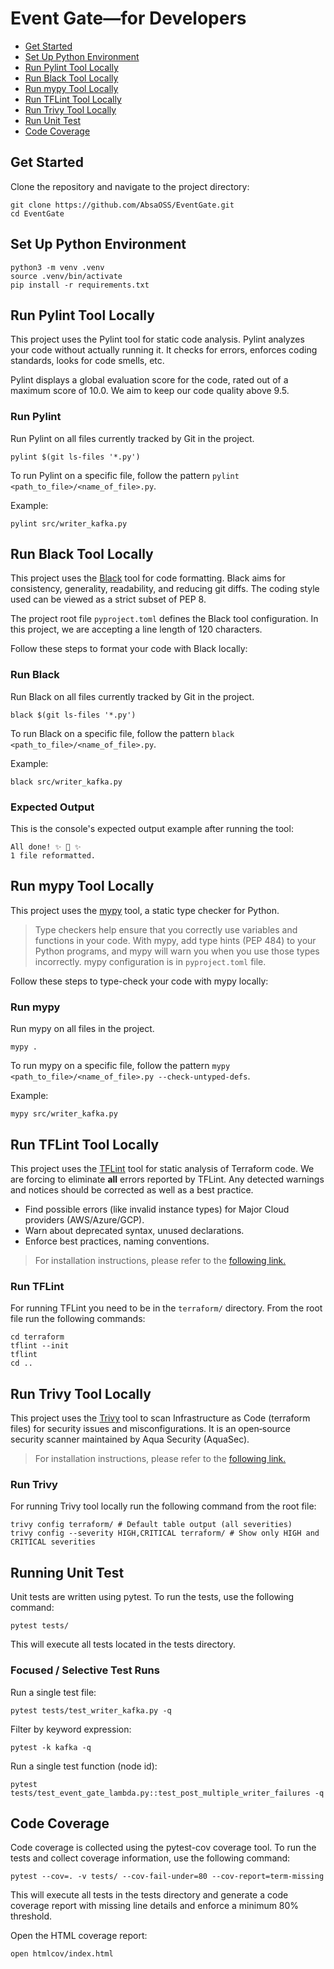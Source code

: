 # Event Gate—for Developers

- [Get Started](#get-started)
- [Set Up Python Environment](#set-up-python-environment)
- [Run Pylint Tool Locally](#run-pylint-tool-locally)
- [Run Black Tool Locally](#run-black-tool-locally)
- [Run mypy Tool Locally](#run-mypy-tool-locally)
- [Run TFLint Tool Locally](#run-tflint-tool-locally)
- [Run Trivy Tool Locally](#run-trivy-tool-locally)
- [Run Unit Test](#running-unit-test)
- [Code Coverage](#code-coverage)

## Get Started

Clone the repository and navigate to the project directory:

```shell
git clone https://github.com/AbsaOSS/EventGate.git
cd EventGate
```

## Set Up Python Environment
```shell
python3 -m venv .venv
source .venv/bin/activate
pip install -r requirements.txt
```

## Run Pylint Tool Locally

This project uses the Pylint tool for static code analysis. Pylint analyzes your code without actually running it. It checks for errors, enforces coding standards, looks for code smells, etc.

Pylint displays a global evaluation score for the code, rated out of a maximum score of 10.0. We aim to keep our code quality above 9.5.

### Run Pylint
Run Pylint on all files currently tracked by Git in the project.
```shell
pylint $(git ls-files '*.py')
```

To run Pylint on a specific file, follow the pattern `pylint <path_to_file>/<name_of_file>.py`.

Example:
```shell
pylint src/writer_kafka.py
``` 

## Run Black Tool Locally
This project uses the [Black](https://github.com/psf/black) tool for code formatting.
Black aims for consistency, generality, readability, and reducing git diffs.
The coding style used can be viewed as a strict subset of PEP 8.

The project root file `pyproject.toml` defines the Black tool configuration.
In this project, we are accepting a line length of 120 characters.

Follow these steps to format your code with Black locally:

### Run Black
Run Black on all files currently tracked by Git in the project.
```shell
black $(git ls-files '*.py')
```

To run Black on a specific file, follow the pattern `black <path_to_file>/<name_of_file>.py`.

Example:
```shell
black src/writer_kafka.py
``` 

### Expected Output
This is the console's expected output example after running the tool:
```
All done! ✨ 🍰 ✨
1 file reformatted.
```

## Run mypy Tool Locally

This project uses the [mypy](https://mypy.readthedocs.io/en/stable/) tool, a static type checker for Python.

> Type checkers help ensure that you correctly use variables and functions in your code.
> With mypy, add type hints (PEP 484) to your Python programs,
> and mypy will warn you when you use those types incorrectly.
mypy configuration is in `pyproject.toml` file.

Follow these steps to type-check your code with mypy locally:

### Run mypy

Run mypy on all files in the project.
```shell
mypy .
```

To run mypy on a specific file, follow the pattern `mypy <path_to_file>/<name_of_file>.py --check-untyped-defs`.

Example:
```shell
mypy src/writer_kafka.py
``` 

## Run TFLint Tool Locally

This project uses the [TFLint](https://github.com/terraform-linters/tflint) tool for static analysis of Terraform code.
We are forcing to eliminate **all** errors reported by TFLint. Any detected warnings and notices should be corrected as well as a best practice.

- Find possible errors (like invalid instance types) for Major Cloud providers (AWS/Azure/GCP).
- Warn about deprecated syntax, unused declarations. 
- Enforce best practices, naming conventions.

> For installation instructions, please refer to the [following link.](https://github.com/terraform-linters/tflint)

### Run TFLint

For running TFLint you need to be in the `terraform/` directory. From the root file run the following commands:
```shell
cd terraform
tflint --init
tflint
cd ..
```

## Run Trivy Tool Locally

This project uses the [Trivy](https://trivy.dev/latest/) tool to scan Infrastructure as Code (terraform files) for security issues and misconfigurations.
It is an open‑source security scanner maintained by Aqua Security (AquaSec).

> For installation instructions, please refer to the [following link.](https://trivy.dev/latest/getting-started/installation/)

### Run Trivy

For running Trivy tool locally run the following command from the root file:
```shell
trivy config terraform/ # Default table output (all severities)
trivy config --severity HIGH,CRITICAL terraform/ # Show only HIGH and CRITICAL severities
```

## Running Unit Test

Unit tests are written using pytest. To run the tests, use the following command:

```shell
pytest tests/
```

This will execute all tests located in the tests directory.

### Focused / Selective Test Runs
Run a single test file:
```shell
pytest tests/test_writer_kafka.py -q
```
Filter by keyword expression:
```shell
pytest -k kafka -q
```
Run a single test function (node id):
```shell
pytest tests/test_event_gate_lambda.py::test_post_multiple_writer_failures -q
```

## Code Coverage

Code coverage is collected using the pytest-cov coverage tool. To run the tests and collect coverage information, use the following command:

```shell
pytest --cov=. -v tests/ --cov-fail-under=80 --cov-report=term-missing
```

This will execute all tests in the tests directory and generate a code coverage report with missing line details and enforce a minimum 80% threshold.

Open the HTML coverage report:
```shell
open htmlcov/index.html
```
